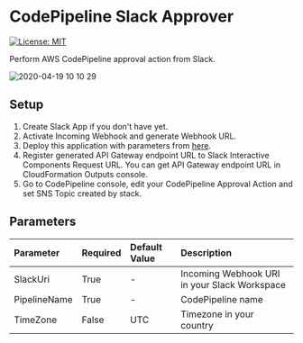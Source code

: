 # CodePipeline Slack Approver
[![License: MIT](https://img.shields.io/badge/License-MIT-yellow.svg)](https://opensource.org/licenses/MIT)

Perform AWS CodePipeline approval action from Slack.

![2020-04-19 10 10 29](https://user-images.githubusercontent.com/15671481/79676926-1facae00-8226-11ea-8c85-a40ba363bd38.gif)

## Setup
1. Create Slack App if you don't have yet.
1. Activate Incoming Webhook and generate Webhook URL.
1. Deploy this application with parameters from [here](https://serverlessrepo.aws.amazon.com/applications/arn:aws:serverlessrepo:us-east-1:524176662322:applications~CodePipelineSlackApprover).
1. Register generated API Gateway endpoint URL to Slack Interactive Components Request URL. You can get API Gateway endpoint URL in CloudFormation Outputs console.
1. Go to CodePipeline console, edit your CodePipeline Approval Action and set SNS Topic created by stack.

## Parameters
| Parameter | Required | Default Value | Description |
| :--- | :--- | :--- | :--- |
| SlackUri | True | - | Incoming Webhook URI in your Slack Workspace |
| PipelineName | True | - | CodePipeline name |
| TimeZone | False | UTC | Timezone in your country |
